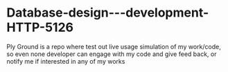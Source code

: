 # Database-design---development-HTTP-5126
Ply Ground is a repo where test out live usage simulation of my work/code, so even none developer can engage with my code and give feed back, or notify me if interested in any of my works
